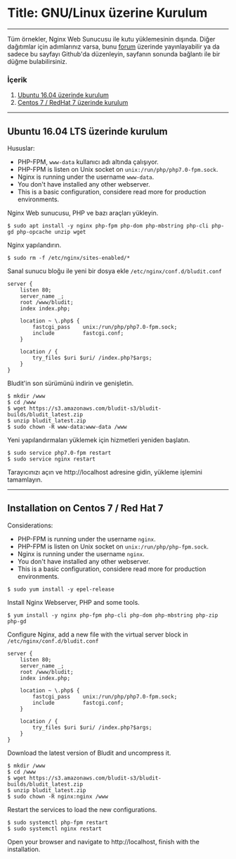 # Title: GNU/Linux üzerine Kurulum
<!-- Position: 5 -->
---
Tüm örnekler, Nginx Web Sunucusu ile kutu yüklemesinin dışında. Diğer dağıtımlar için adımlarınız varsa, bunu [forum](https://forum.bludit.org) üzerinde yayınlayabilir ya da sadece bu sayfayı Github'da düzenleyin, sayfanın sonunda bağlantı ile bir düğme bulabilirsiniz.

### İçerik
1. [Ubuntu 16.04 üzerinde kurulum](#ubuntu)
2. [Centos 7 / RedHat 7 üzerinde kurulum](#centos)

---

## <a id="ubuntu"></a> Ubuntu 16.04 LTS üzerinde kurulum

Hususlar:
- PHP-FPM, `www-data` kullanıcı adı altında çalışıyor.
- PHP-FPM is listen on Unix socket on `unix:/run/php/php7.0-fpm.sock`.
- Nginx is running under the username `www-data`.
- You don't have installed any other webserver.
- This is a basic configuration, considere read more for production environments.

Nginx Web sunucusu, PHP ve bazı araçları yükleyin.
```
$ sudo apt install -y nginx php-fpm php-dom php-mbstring php-cli php-gd php-opcache unzip wget
```

Nginx yapılandırın.
```
$ sudo rm -f /etc/nginx/sites-enabled/*
```

Sanal sunucu bloğu ile yeni bir dosya ekle `/etc/nginx/conf.d/bludit.conf`
```
server {
	listen 80;
	server_name _;
	root /www/bludit;
	index index.php;

	location ~ \.php$ {
		fastcgi_pass    unix:/run/php/php7.0-fpm.sock;
		include         fastcgi.conf;
	}

	location / {
		try_files $uri $uri/ /index.php?$args;
	}
}
```

Bludit'in son sürümünü indirin ve genişletin.
```
$ mkdir /www
$ cd /www
$ wget https://s3.amazonaws.com/bludit-s3/bludit-builds/bludit_latest.zip
$ unzip bludit_latest.zip
$ sudo chown -R www-data:www-data /www
```

Yeni yapılandırmaları yüklemek için hizmetleri yeniden başlatın.
```
$ sudo service php7.0-fpm restart
$ sudo service nginx restart
```

Tarayıcınızı açın ve http://localhost adresine gidin, yükleme işlemini tamamlayın.

---

## <a id="centos"></a> Installation on Centos 7 / Red Hat 7

Considerations:
- PHP-FPM is running under the username `nginx`.
- PHP-FPM is listen on Unix socket on `unix:/run/php/php-fpm.sock`.
- Nginx is running under the username `nginx`.
- You don't have installed any other webserver.
- This is a basic configuration, considere read more for production environments.

```
$ sudo yum install -y epel-release
```

Install Nginx Webserver, PHP and some tools.
```
$ yum install -y nginx php-fpm php-cli php-dom php-mbstring php-zip php-gd
```

Configure Nginx, add a new file with the virtual server block in `/etc/nginx/conf.d/bludit.conf`
```
server {
	listen 80;
	server_name _;
	root /www/bludit;
	index index.php;

	location ~ \.php$ {
		fastcgi_pass    unix:/run/php/php7.0-fpm.sock;
		include         fastcgi.conf;
	}

	location / {
		try_files $uri $uri/ /index.php?$args;
	}
}
```

Download the latest version of Bludit and uncompress it.
```
$ mkdir /www
$ cd /www
$ wget https://s3.amazonaws.com/bludit-s3/bludit-builds/bludit_latest.zip
$ unzip bludit_latest.zip
$ sudo chown -R nginx:nginx /www
```

Restart the services to load the new configurations.
```
$ sudo systemctl php-fpm restart
$ sudo systemctl nginx restart
```

Open your browser and navigate to http://localhost, finish with the installation.
